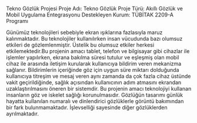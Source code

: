 Tekno Gözlük Projesi
Proje Adı: Tekno Gözlük
Proje Türü: Akıllı Gözlük ve Mobil Uygulama Entegrasyonu
Destekleyen Kurum: TÜBİTAK 2209-A Programı


Günümüz teknolojileri sebebiyle ekran ışıklarına fazlasıyla maruz kalınmaktadır. Bu teknolojiler kullanılırken
insan vücudunda bazı olumsuz etkileri de gözlemlenmiştir. Üstelik bu olumsuz etkiler herkesi etkilemektedir.Bu
projenin amacı tablet, telefon ve bilgisayar gibi cihazlar ile işlemler yapılırken, ekrana bakılma süresi tutulur ve
eşleşmiş olan mobil cihaz ile arasında iletişim kurularak kullanıcıya bildirim veren mekanizma sağlanır.
Bildirimlerin içeriğinde göz için uygun süre miktarı dolduğunda kullanıcıya titreşim ve mesaj veren aynı zamanda
da çok fazla cihaz üstünde vakit geçirildiğinde, sağlık açısından kullanıcının adım atmasını ekrandan
uzaklaştırılmasını öneren bir sistemdir. Bu projenin amacı teknolojiyi kullanan insanların göz ve iskelet sağlığı
korunulmasıdır. Gözlüğün tasarımı günlük hayatta kullanılan numaralı ve dinlendirici gözlüklerle görüntü
bakımından bir fark bulunmamaktadır. İşlevselliği sayesinde diğer gözlüklerden ayrılmaktadır.
